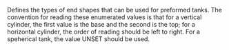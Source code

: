 ﻿Defines the types of end shapes that can be used for preformed tanks. The convention for reading these enumerated values is that for a vertical cylinder, the first value is the base and the second is the top; for a horizontal cylinder, the order of reading should be left to right. For a speherical tank, the value UNSET should be used.